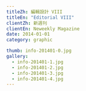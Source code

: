 ```yaml
---
titleZh: 編輯設計 VIII
titleEn: "Editorial VIII"
clientZh: 新週刊
clientEn: Neweekly Magazine
date: 2014-01-01
category: graphic

thumb: info-201401-0.jpg
gallery:
  - info-201401-1.jpg
  - info-201401-2.jpg
  - info-201401-3.jpg
  - info-201401-4.jpg
---
```

